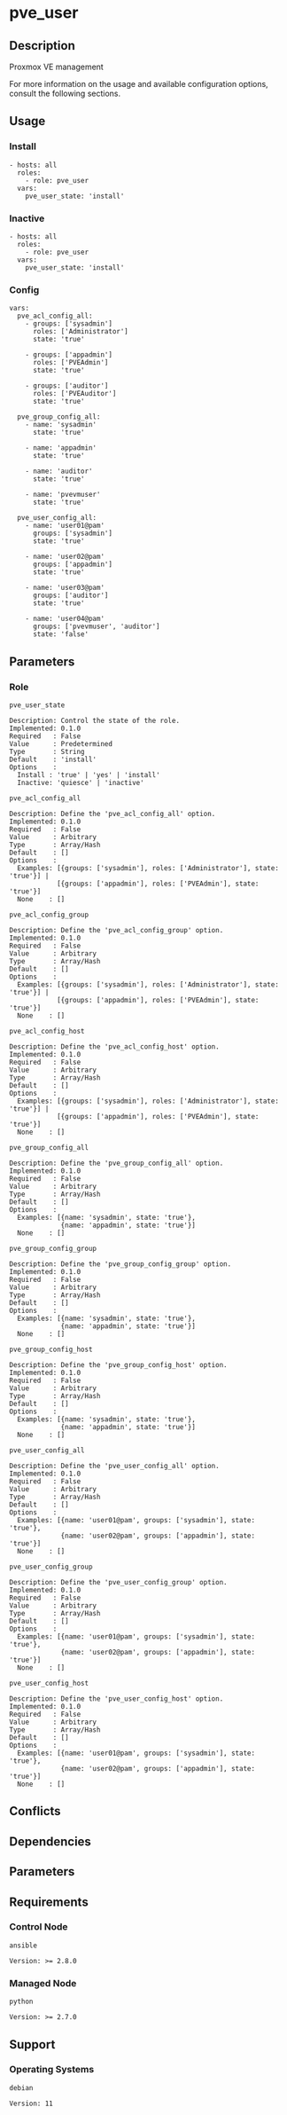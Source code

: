# pve_user

## Description

Proxmox VE management

For more information on the usage and available configuration options,
consult the following sections.

## Usage

### Install

```
- hosts: all
  roles:
    - role: pve_user
  vars:
    pve_user_state: 'install'
```

### Inactive

```
- hosts: all
  roles:
    - role: pve_user
  vars:
    pve_user_state: 'install'
```

### Config

```
vars:
  pve_acl_config_all:
    - groups: ['sysadmin']
      roles: ['Administrator']
      state: 'true'

    - groups: ['appadmin']
      roles: ['PVEAdmin']
      state: 'true'

    - groups: ['auditor']
      roles: ['PVEAuditor']
      state: 'true'

  pve_group_config_all:
    - name: 'sysadmin'
      state: 'true'

    - name: 'appadmin'
      state: 'true'

    - name: 'auditor'
      state: 'true'

    - name: 'pvevmuser'
      state: 'true'

  pve_user_config_all:
    - name: 'user01@pam'
      groups: ['sysadmin']
      state: 'true'

    - name: 'user02@pam'
      groups: ['appadmin']
      state: 'true'

    - name: 'user03@pam'
      groups: ['auditor']
      state: 'true'

    - name: 'user04@pam'
      groups: ['pvevmuser', 'auditor']
      state: 'false'
```

## Parameters

### Role

`pve_user_state`

    Description: Control the state of the role.
    Implemented: 0.1.0
    Required   : False
    Value      : Predetermined
    Type       : String
    Default    : 'install'
    Options    :
      Install : 'true' | 'yes' | 'install'
      Inactive: 'quiesce' | 'inactive'

`pve_acl_config_all`

    Description: Define the 'pve_acl_config_all' option.
    Implemented: 0.1.0
    Required   : False
    Value      : Arbitrary
    Type       : Array/Hash
    Default    : []
    Options    :
      Examples: [{groups: ['sysadmin'], roles: ['Administrator'], state: 'true'}] |
                [{groups: ['appadmin'], roles: ['PVEAdmin'], state: 'true'}]
      None    : []

`pve_acl_config_group`

    Description: Define the 'pve_acl_config_group' option.
    Implemented: 0.1.0
    Required   : False
    Value      : Arbitrary
    Type       : Array/Hash
    Default    : []
    Options    :
      Examples: [{groups: ['sysadmin'], roles: ['Administrator'], state: 'true'}] |
                [{groups: ['appadmin'], roles: ['PVEAdmin'], state: 'true'}]
      None    : []

`pve_acl_config_host`

    Description: Define the 'pve_acl_config_host' option.
    Implemented: 0.1.0
    Required   : False
    Value      : Arbitrary
    Type       : Array/Hash
    Default    : []
    Options    :
      Examples: [{groups: ['sysadmin'], roles: ['Administrator'], state: 'true'}] |
                [{groups: ['appadmin'], roles: ['PVEAdmin'], state: 'true'}]
      None    : []

`pve_group_config_all`

    Description: Define the 'pve_group_config_all' option.
    Implemented: 0.1.0
    Required   : False
    Value      : Arbitrary
    Type       : Array/Hash
    Default    : []
    Options    :
      Examples: [{name: 'sysadmin', state: 'true'},
                 {name: 'appadmin', state: 'true'}]
      None    : []

`pve_group_config_group`

    Description: Define the 'pve_group_config_group' option.
    Implemented: 0.1.0
    Required   : False
    Value      : Arbitrary
    Type       : Array/Hash
    Default    : []
    Options    :
      Examples: [{name: 'sysadmin', state: 'true'},
                 {name: 'appadmin', state: 'true'}]
      None    : []

`pve_group_config_host`

    Description: Define the 'pve_group_config_host' option.
    Implemented: 0.1.0
    Required   : False
    Value      : Arbitrary
    Type       : Array/Hash
    Default    : []
    Options    :
      Examples: [{name: 'sysadmin', state: 'true'},
                 {name: 'appadmin', state: 'true'}]
      None    : []

`pve_user_config_all`

    Description: Define the 'pve_user_config_all' option.
    Implemented: 0.1.0
    Required   : False
    Value      : Arbitrary
    Type       : Array/Hash
    Default    : []
    Options    :
      Examples: [{name: 'user01@pam', groups: ['sysadmin'], state: 'true'},
                 {name: 'user02@pam', groups: ['appadmin'], state: 'true'}]
      None    : []

`pve_user_config_group`

    Description: Define the 'pve_user_config_group' option.
    Implemented: 0.1.0
    Required   : False
    Value      : Arbitrary
    Type       : Array/Hash
    Default    : []
    Options    :
      Examples: [{name: 'user01@pam', groups: ['sysadmin'], state: 'true'},
                 {name: 'user02@pam', groups: ['appadmin'], state: 'true'}]
      None    : []

`pve_user_config_host`

    Description: Define the 'pve_user_config_host' option.
    Implemented: 0.1.0
    Required   : False
    Value      : Arbitrary
    Type       : Array/Hash
    Default    : []
    Options    :
      Examples: [{name: 'user01@pam', groups: ['sysadmin'], state: 'true'},
                 {name: 'user02@pam', groups: ['appadmin'], state: 'true'}]
      None    : []

## Conflicts

## Dependencies

## Parameters

## Requirements

### Control Node

`ansible`

    Version: >= 2.8.0

### Managed Node

`python`

    Version: >= 2.7.0

## Support

### Operating Systems

`debian`

    Version: 11
